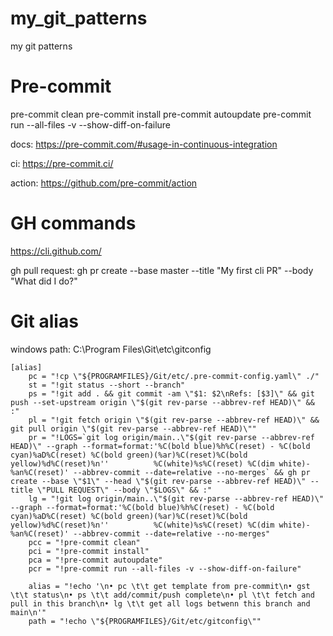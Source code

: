 # my_git_patterns
my git patterns

# Pre-commit

pre-commit clean
pre-commit install
pre-commit autoupdate
pre-commit run --all-files -v --show-diff-on-failure

docs:
https://pre-commit.com/#usage-in-continuous-integration

ci:
https://pre-commit.ci/

action:
https://github.com/pre-commit/action

# GH commands

https://cli.github.com/

gh pull request:
gh pr create --base master --title "My first cli PR" --body "What did I do?"

# Git alias

windows path:
C:\Program Files\Git\etc\gitconfig

```
[alias]
	pc = "!cp \"${PROGRAMFILES}/Git/etc/.pre-commit-config.yaml\" ./"
	st = "!git status --short --branch"
	ps = "!git add . && git commit -am \"$1: $2\nRefs: [$3]\" && git push --set-upstream origin \"$(git rev-parse --abbrev-ref HEAD)\" && :"
	pl = "!git fetch origin \"$(git rev-parse --abbrev-ref HEAD)\" && git pull origin \"$(git rev-parse --abbrev-ref HEAD)\""
	pr = "!LOGS=`git log origin/main..\"$(git rev-parse --abbrev-ref HEAD)\" --graph --format=format:'%C(bold blue)%h%C(reset) - %C(bold cyan)%aD%C(reset) %C(bold green)(%ar)%C(reset)%C(bold yellow)%d%C(reset)%n''          %C(white)%s%C(reset) %C(dim white)- %an%C(reset)' --abbrev-commit --date=relative --no-merges` && gh pr create --base \"$1\" --head \"$(git rev-parse --abbrev-ref HEAD)\" --title \"PULL REQUEST\" --body \"$LOGS\" && :"
	lg = "!git log origin/main..\"$(git rev-parse --abbrev-ref HEAD)\" --graph --format=format:'%C(bold blue)%h%C(reset) - %C(bold cyan)%aD%C(reset) %C(bold green)(%ar)%C(reset)%C(bold yellow)%d%C(reset)%n''          %C(white)%s%C(reset) %C(dim white)- %an%C(reset)' --abbrev-commit --date=relative --no-merges"
	pcc = "!pre-commit clean"
	pci = "!pre-commit install"
	pca = "!pre-commit autoupdate"
	pcr = "!pre-commit run --all-files -v --show-diff-on-failure"

	alias = "!echo '\n• pc \t\t get template from pre-commit\n• gst \t\t status\n• ps \t\t add/commit/push complete\n• pl \t\t fetch and pull in this branch\n• lg \t\t get all logs betwenn this branch and main\n'"
	path = "!echo \"${PROGRAMFILES}/Git/etc/gitconfig\""

```
